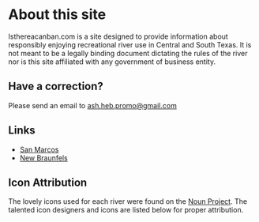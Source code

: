 # About this site
Isthereacanban.com is a site designed to provide information about responsibly enjoying recreational river use in Central and South Texas. It is not meant to be a legally binding document dictating the rules of the river nor is this site affiliated with any government of business entity.


## Have a correction?
Please send an email to ash.heb.promo@gmail.com

## Links
- [San Marcos](https://library.municode.com/tx/san_marcos/codes/code_of_ordinances?nodeId=SPAGEOR_CH58PUFAPARE_ART2PA_S58.033PUDICOALBEPA)
- [New Braunfels](https://library.municode.com/tx/new_braunfels/codes/code_of_ordinances?nodeId=PTIICOOR_CH86PARE_ARTVRIACWR)


## Icon Attribution
The lovely icons used for each river were found on the [Noun Project](https://thenounproject.com/). The talented icon designers and icons are listed below for proper attribution.

